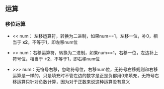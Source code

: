 ## 运算

### 移位运算
- << num： 左移运算符，转换为二进制，如果num==1，左移一位，补0，相当于 **x2**，不等于1，即左移num位

- \>> num：右移运算符，转换为二进制，如果num==1，右移一位，左边补上符号位，相当于 **÷2**，不等于1，即右移num位

- \>>> num：无符号右移，忽略符号位，右移num位，无符号右移规则和右移运算是一样的，只是填充时不管左边的数字是正是负都用0来填充，无符号右移运算只针对负数计算，因为对于正数来说这种运算没有意义
